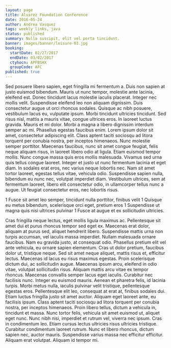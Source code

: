 ```yaml
---
layout: page
title: Alvarez Foundation Conference
date: 2016-05-24
author: Andrea Vasquez
tags: weekly links, java
status: published
summary: Nulla suscipit, elit vel porta tincidunt.
banner: images/banner/leisure-03.jpg
booking:
  startDate: 02/27/2017
  endDate: 03/02/2017
  ctyhocn: APFBSHX
  groupCode: AFC
published: true
---
```

Sed posuere libero sapien, eget fringilla mi fermentum a. Duis non sapien at justo euismod bibendum. Mauris ut nunc tempor, molestie ante lacinia, eleifend est. Donec tincidunt lacus molestie iaculis placerat. Integer nec mollis velit. Suspendisse eleifend leo non aliquam dignissim. Duis consectetur augue ut orci rhoncus sodales. Quisque ac nibh posuere, vestibulum lacus eu, vulputate ipsum. Morbi tincidunt ultricies tincidunt. Sed risus nisl, mattis a mauris vitae, congue ultrices eros. In laoreet luctus gravida. Mauris et mi dolor. Morbi a magna a libero dignissim interdum semper ac mi. Phasellus egestas faucibus enim.
Lorem ipsum dolor sit amet, consectetur adipiscing elit. Class aptent taciti sociosqu ad litora torquent per conubia nostra, per inceptos himenaeos. Nunc molestie semper porttitor. Maecenas faucibus, nunc sit amet congue feugiat, felis neque aliquam risus, in laoreet libero odio at ligula. Etiam euismod tempor mollis. Nunc congue massa quis eros mollis malesuada. Vivamus sed urna quis tellus congue laoreet. Integer et justo ut nunc fermentum lacinia et eget diam. In sodales erat eros, nec varius neque lobortis nec. Nam sit amet tortor laoreet, egestas tellus vitae, vehicula odio. Suspendisse sapien nulla, bibendum eu nunc nec, volutpat imperdiet diam. Vestibulum ultrices, sem at fermentum laoreet, libero elit consectetur odio, in ullamcorper tellus nunc a augue. Ut feugiat consectetur eros, nec lobortis risus.

1 Fusce sit amet leo semper, tincidunt nulla porttitor, finibus velit
1 Quisque eu metus bibendum, scelerisque orci eget, pretium eros
1 Suspendisse ut magna quis nisi ultrices pulvinar
1 Fusce at augue et ex sollicitudin ultricies.

Cras fringilla neque lectus, eget mollis ligula maximus ac. Pellentesque sit amet dui et purus rhoncus tempor sed eget ex. Maecenas erat dolor, aliquam at purus sed, aliquet hendrerit libero. Suspendisse mattis urna non turpis accumsan, vel iaculis massa imperdiet. Nullam malesuada ornare faucibus. Nam eu gravida justo, at consequat odio. Phasellus pretium elit vel ante vehicula, eu ornare sapien elementum. Cras ut dolor pretium, faucibus dolor ut, tristique neque. Sed sit amet neque aliquet, mattis risus et, efficitur lectus. Maecenas id lacus eu risus maximus egestas. Proin scelerisque dictum dui, ac sollicitudin augue. Maecenas ipsum arcu, eleifend in odio vitae, volutpat sollicitudin risus. Aliquam mattis arcu vitae ex tempor rhoncus. Maecenas convallis semper lacus eget iaculis. Curabitur nec facilisis nunc. Integer eu euismod mauris.
Aenean et pharetra felis, id lacinia turpis. Morbi metus nulla, iaculis pulvinar velit tristique, pellentesque egestas eros. Pellentesque elit leo, consequat at erat at, finibus sodales dui. Etiam luctus fringilla justo sit amet auctor. Aliquam eget laoreet ante, eu facilisis ipsum. Class aptent taciti sociosqu ad litora torquent per conubia nostra, per inceptos himenaeos. Proin libero tellus, dictum a vehicula in, tincidunt et massa. Nunc tortor felis, vehicula sit amet euismod ut, aliquet eget nunc. Nunc nibh nisi, imperdiet et rutrum vel, viverra nec ipsum. Cras in condimentum leo. Etiam cursus lectus ultricies risus ultricies tristique. Curabitur condimentum laoreet rutrum. Nunc et libero rhoncus, dictum sapien nec, auctor mauris. Suspendisse varius massa nec efficitur efficitur. Aliquam erat volutpat. Aliquam id tempor mi.
